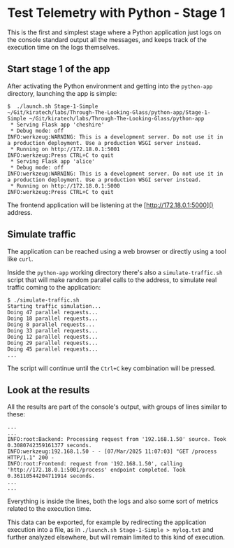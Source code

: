 # Test Telemetry with Python - Stage 1

This is the first and simplest stage where a Python application just logs on the
console standard output all the messages, and keeps track of the execution time
on the logs themselves.

## Start stage 1 of the app

After activating the Python environment and getting into the `python-app`
directory, launching the app is simple:

```console
$  ./launch.sh Stage-1-Simple
~/Git/kiratech/labs/Through-The-Looking-Glass/python-app/Stage-1-Simple ~/Git/kiratech/labs/Through-The-Looking-Glass/python-app
 * Serving Flask app 'cheshire'
 * Debug mode: off
INFO:werkzeug:WARNING: This is a development server. Do not use it in a production deployment. Use a production WSGI server instead.
 * Running on http://172.18.0.1:5001
INFO:werkzeug:Press CTRL+C to quit
 * Serving Flask app 'alice'
 * Debug mode: off
INFO:werkzeug:WARNING: This is a development server. Do not use it in a production deployment. Use a production WSGI server instead.
 * Running on http://172.18.0.1:5000
INFO:werkzeug:Press CTRL+C to quit
```

The frontend application will be listening at the [http://172.18.0.1:5000]()
address.

## Simulate traffic

The application can be reached using a web browser or directly using a tool like
`curl`.

Inside the `python-app` working directory there's also a `simulate-traffic.sh`
script that will make random parallel calls to the address, to simulate real
traffic coming to the application:

```console
$ ./simulate-traffic.sh
Starting traffic simulation...
Doing 47 parallel requests...
Doing 18 parallel requests...
Doing 8 parallel requests...
Doing 33 parallel requests...
Doing 12 parallel requests...
Doing 29 parallel requests...
Doing 45 parallel requests...
...
```

The script will continue until the `Ctrl+C` key combination will be pressed.

## Look at the results

All the results are part of the console's output, with groups of lines similar
to these:

```console
...
...
INFO:root:Backend: Processing request from '192.168.1.50' source. Took 0.3080742359161377 seconds.
INFO:werkzeug:192.168.1.50 - - [07/Mar/2025 11:07:03] "GET /process HTTP/1.1" 200 -
INFO:root:Frontend: request from '192.168.1.50', calling 'http://172.18.0.1:5001/process' endpoint completed. Took 0.36110544204711914 seconds.
...
...
```

Everything is inside the lines, both the logs and also some sort of metrics
related to the execution time.

This data can be exported, for example by redirecting the application execution
into a file, as in `./launch.sh Stage-1-Simple > mylog.txt` and further analyzed
elsewhere, but will remain limited to this kind of execution.
